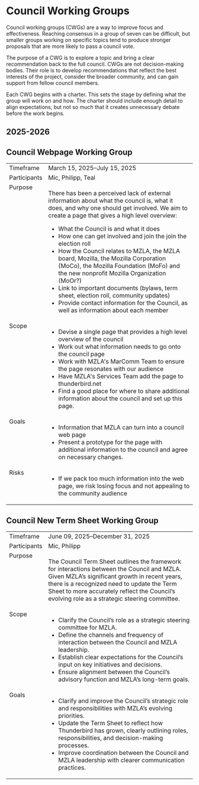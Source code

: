 # Council Working Groups
Council working groups (CWGs) are a way to improve focus and effectiveness. Reaching consensus in
a group of seven can be difficult, but smaller groups working on specific topics tend to produce
stronger proposals that are more likely to pass a council vote.

The purpose of a CWG is to explore a topic and bring a clear recommendation back to the full
council. CWGs are not decision-making bodies. Their role is to develop recommendations that
reflect the best interests of the project, consider the broader community, and can gain support
from fellow council members.

Each CWG begins with a charter. This sets the stage by defining what the group will work on and
how. The charter should include enough detail to align expectations, but not so much that it
creates unnecessary debate before the work begins.

## 2025-2026

## Council Webpage Working Group

<table>

<tr><td valign="top">Timeframe</td><td>March 15, 2025–July 15, 2025</td></tr>
<tr><td valign="top">Participants</td><td>Mic, Philipp, Teal</td></tr>
<tr><td valign="top">Purpose</td><td><p>There has been a perceived lack of external information about what the council is, what it
does, and why one should get involved. We aim to create a page that gives a high level
overview:</p>
<ul>
<li>What the Council is and what it does</li>
<li>How one can get involved and join the join the election roll</li>
<li>How the Council relates to MZLA, the MZLA board, Mozilla, the Mozilla Corporation
  (MoCo), the Mozilla Foundation (MoFo) and the new nonprofit Mozilla Organization (MoOr?)</li>
<li>Link to important documents (bylaws, term sheet, election roll, community updates)</li>
<li>Provide contact information for the Council, as well as information about each member</li>
</ul></td></tr>
<tr><td valign="top">Scope</td><td><ul>
<li>Devise a single page that provides a high level overview of the council</li>
<li>Work out what information needs to go onto the council page</li>
<li>Work with MZLA's MarComm Team to ensure the page resonates with our audience</li>
<li>Have MZLA's Services Team add the page to thunderbird.net</li>
<li>Find a good place for where to share additional information about the council and set up this page.</li>
</ul></td></tr>
<tr><td valign="top">Goals</td><td><ul>
<li>Information that MZLA can turn into a council web page</li>
<li>Present a prototype for the page with additional information to the council and agree on necessary changes.</li>
</ul></td></tr>
<tr><td valign="top">Risks</td><td><ul>
<li>If we pack too much information into the web page, we risk losing focus and not
  appealing to the community audience</li>
</ul></td></tr>
</table>

## Council New Term Sheet Working Group

<table>

<tr><td valign="top">Timeframe</td><td>June 09, 2025–December 31, 2025</td></tr>
<tr><td valign="top">Participants</td><td>Mic, Philipp</td></tr>
<tr><td valign="top">Purpose</td><td><p>The Council Term Sheet outlines the framework for interactions between the Council and
MZLA. Given MZLA’s significant growth in recent years, there is a recognized need to
update the Term Sheet to more accurately reflect the Council’s evolving role as a
strategic steering committee.</p></td></tr>
<tr><td valign="top">Scope</td><td><ul>
<li>Clarify the Council’s role as a strategic steering committee for MZLA.</li>
<li>Define the channels and frequency of interaction between the Council and MZLA leadership.</li>
<li>Establish clear expectations for the Council’s input on key initiatives and decisions.</li>
<li>Ensure alignment between the Council’s advisory function and MZLA’s long-term goals.</li>
</ul></td></tr>
<tr><td valign="top">Goals</td><td><ul>
<li>Clarify and improve the Council’s strategic role and responsibilities with MZLA’s evolving priorities.</li>
<li>Update the Term Sheet to reflect how Thunderbird has grown, clearly outlining roles,
  responsibilities, and decision-making processes.</li>
<li>Improve coordination between the Council and MZLA leadership with clearer communication practices.</li>
</ul></td></tr>
</table>

